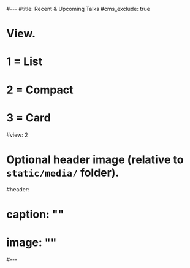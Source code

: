 #---
#title: Recent & Upcoming Talks
#cms_exclude: true

# View.
#   1 = List
#   2 = Compact
#   3 = Card
#view: 2

# Optional header image (relative to `static/media/` folder).
#header:
#  caption: ""
#  image: ""
#---
